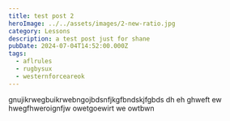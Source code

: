 ```yaml
---
title: test post 2
heroImage: ../../assets/images/2-new-ratio.jpg
category: Lessons
description: a test post just for shane
pubDate: 2024-07-04T14:52:00.000Z
tags:
  - aflrules
  - rugbysux
  - westernforceareok
---
```

gnujikrwegbuikrwebngojbdsnfjkgfbndskjfgbds dh eh ghweft ew hwegfhweroignfjw  owetgoewirt we owtbwn

